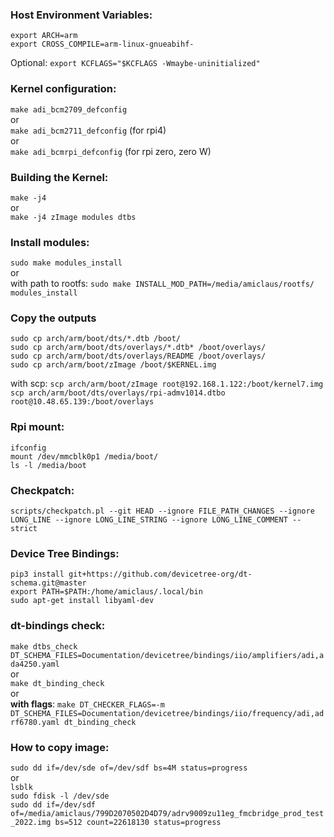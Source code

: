 ### Host Environment Variables:
`export ARCH=arm`  
`export CROSS_COMPILE=arm-linux-gnueabihf-`  

Optional: `export KCFLAGS="$KCFLAGS -Wmaybe-uninitialized"`

### Kernel configuration:
`make adi_bcm2709_defconfig`  
or   
`make adi_bcm2711_defconfig` (for rpi4)  
or  
`make adi_bcmrpi_defconfig` (for rpi zero, zero W)

### Building the Kernel:
`make -j4`  
or  
`make -j4 zImage modules dtbs`

### Install modules:
`sudo make modules_install`  
or  
with path to rootfs: `sudo make INSTALL_MOD_PATH=/media/amiclaus/rootfs/ modules_install`

### Copy the outputs
`sudo cp arch/arm/boot/dts/*.dtb /boot/`  
`sudo cp arch/arm/boot/dts/overlays/*.dtb* /boot/overlays/`  
`sudo cp arch/arm/boot/dts/overlays/README /boot/overlays/`  
`sudo cp arch/arm/boot/zImage /boot/$KERNEL.img`  

with scp:
`scp arch/arm/boot/zImage root@192.168.1.122:/boot/kernel7.img` 
`scp arch/arm/boot/dts/overlays/rpi-admv1014.dtbo  root@10.48.65.139:/boot/overlays`

### Rpi mount:
`ifconfig`  
`mount /dev/mmcblk0p1 /media/boot/`  
`ls -l /media/boot`  

### Checkpatch:
`scripts/checkpatch.pl --git HEAD --ignore FILE_PATH_CHANGES --ignore LONG_LINE --ignore LONG_LINE_STRING --ignore LONG_LINE_COMMENT --strict`

### Device Tree Bindings:
`pip3 install git+https://github.com/devicetree-org/dt-schema.git@master`  
`export PATH=$PATH:/home/amiclaus/.local/bin`  
`sudo apt-get install libyaml-dev`  
### dt-bindings check:
`make dtbs_check DT_SCHEMA_FILES=Documentation/devicetree/bindings/iio/amplifiers/adi,ada4250.yaml`  
or  
`make dt_binding_check`  
or  
**with flags**: `make DT_CHECKER_FLAGS=-m DT_SCHEMA_FILES=Documentation/devicetree/bindings/iio/frequency/adi,adrf6780.yaml dt_binding_check`

### How to copy image:
`sudo dd if=/dev/sde of=/dev/sdf bs=4M status=progress`  
or  
`lsblk`  
`sudo fdisk -l /dev/sde`  
`sudo dd if=/dev/sdf of=/media/amiclaus/799D2070502D4D79/adrv9009zu11eg_fmcbridge_prod_test_2022.img bs=512 count=22618130 status=progress`  
